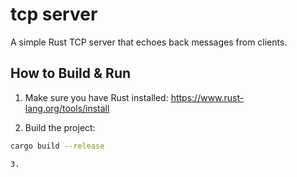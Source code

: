 # tcp server

A simple Rust TCP server that echoes back messages from clients.

## How to Build & Run

1. Make sure you have Rust installed: https://www.rust-lang.org/tools/install

2. Build the project:
```bash
cargo build --release

3.
